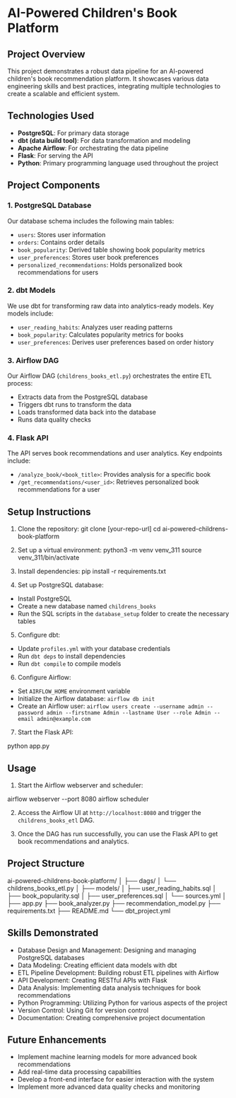 # AI-Powered Children's Book Platform

## Project Overview

This project demonstrates a robust data pipeline for an AI-powered children's book recommendation platform. It showcases various data engineering skills and best practices, integrating multiple technologies to create a scalable and efficient system.

## Technologies Used

- **PostgreSQL**: For primary data storage
- **dbt (data build tool)**: For data transformation and modeling
- **Apache Airflow**: For orchestrating the data pipeline
- **Flask**: For serving the API
- **Python**: Primary programming language used throughout the project

## Project Components

### 1. PostgreSQL Database

Our database schema includes the following main tables:
- `users`: Stores user information
- `orders`: Contains order details
- `book_popularity`: Derived table showing book popularity metrics
- `user_preferences`: Stores user book preferences
- `personalized_recommendations`: Holds personalized book recommendations for users

### 2. dbt Models

We use dbt for transforming raw data into analytics-ready models. Key models include:
- `user_reading_habits`: Analyzes user reading patterns
- `book_popularity`: Calculates popularity metrics for books
- `user_preferences`: Derives user preferences based on order history

### 3. Airflow DAG

Our Airflow DAG (`childrens_books_etl.py`) orchestrates the entire ETL process:
- Extracts data from the PostgreSQL database
- Triggers dbt runs to transform the data
- Loads transformed data back into the database
- Runs data quality checks

### 4. Flask API

The API serves book recommendations and user analytics. Key endpoints include:
- `/analyze_book/<book_title>`: Provides analysis for a specific book
- `/get_recommendations/<user_id>`: Retrieves personalized book recommendations for a user

## Setup Instructions

1. Clone the repository:
git clone [your-repo-url]
cd ai-powered-childrens-book-platform

2. Set up a virtual environment:
python3 -m venv venv_311
source venv_311/bin/activate

3. Install dependencies:
pip install -r requirements.txt

4. Set up PostgreSQL database:
- Install PostgreSQL
- Create a new database named `childrens_books`
- Run the SQL scripts in the `database_setup` folder to create the necessary tables

5. Configure dbt:
- Update `profiles.yml` with your database credentials
- Run `dbt deps` to install dependencies
- Run `dbt compile` to compile models

6. Configure Airflow:
- Set `AIRFLOW_HOME` environment variable
- Initialize the Airflow database: `airflow db init`
- Create an Airflow user: `airflow users create --username admin --password admin --firstname Admin --lastname User --role Admin --email admin@example.com`

7. Start the Flask API:

python app.py

## Usage

1. Start the Airflow webserver and scheduler:

airflow webserver --port 8080
airflow scheduler

2. Access the Airflow UI at `http://localhost:8080` and trigger the `childrens_books_etl` DAG.

3. Once the DAG has run successfully, you can use the Flask API to get book recommendations and analytics.

## Project Structure

ai-powered-childrens-book-platform/
│
├── dags/
│   └── childrens_books_etl.py
│
├── models/
│   ├── user_reading_habits.sql
│   ├── book_popularity.sql
│   ├── user_preferences.sql
│   └── sources.yml
│
├── app.py
├── book_analyzer.py
├── recommendation_model.py
├── requirements.txt
├── README.md
└── dbt_project.yml

## Skills Demonstrated

- Database Design and Management: Designing and managing PostgreSQL databases
- Data Modeling: Creating efficient data models with dbt
- ETL Pipeline Development: Building robust ETL pipelines with Airflow
- API Development: Creating RESTful APIs with Flask
- Data Analysis: Implementing data analysis techniques for book recommendations
- Python Programming: Utilizing Python for various aspects of the project
- Version Control: Using Git for version control
- Documentation: Creating comprehensive project documentation

## Future Enhancements

- Implement machine learning models for more advanced book recommendations
- Add real-time data processing capabilities
- Develop a front-end interface for easier interaction with the system
- Implement more advanced data quality checks and monitoring
